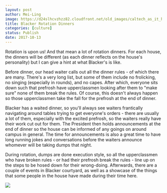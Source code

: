 ```yaml
---
layout: post
author: Mei-Ling
image: https://d24slhcvzhzz82.cloudfront.net/old_images/caltech_as_it_happens/6a0105349b8251970b01bb09c8b493970d.jpg
title: Blacker Rotation Dinners
categories: [culture]
status: Publish
date: 2017-10-13
---
```


Rotation is upon us! And that mean a lot of rotation dinners. For each house, the dinners will be different (as each dinner reflects on the house's personality) but I can give a hint at what Blacker's is like.

Before dinner, our head waiter calls out all the dinner rules - of which there are many. There's a very long list, but some of them include no frolicking, no singing (especially in rounds), and no capes. After which, everyone sits down such that prefrosh have upperclassmen looking after them to "make sure" none of them break the rules. Of course, this doesn't always happen so those upperclassmen take the fall for the prefrosh at the end of dinner.

Blacker has a waited dinner, so you'll always see waiters frantically navigating around tables trying to get everyone's orders - there are usually a lot of them, especially with the excited prefrosh, so the waiters really have their work cut out for them. The President then holds announcements at the end of dinner so the house can be informed of any goings on around campus in general. The time for announcements is also a great time to have long running jokes and conversations before the waiters announce whomever will be taking dumps that night.

During rotation, dumps are done execution style, so all the upperclassmen who have broken rules - or had their prefrosh break the rules - line up on the steps to be hosed down for their wrong-doing. Afterwards, there are a couple of events in Blacker courtyard, as well as a showcase of the things that some people in the house have made during their time here.


![](https://d24slhcvzhzz82.cloudfront.net/old_images/caltech_as_it_happens/6a0105349b8251970b01b7c9259cb9970b.jpg)
